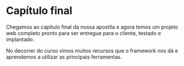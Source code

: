 # Capítulo final

Chegamos ao capítulo final da nossa apostila e agora temos um projeto web completo pronto para ser entregue para o cliente, testado e implantado. 

No decorrer do curso vimos muitos recursos que o framework nos dá e aprendemos a utilizar as principais ferramentas.





